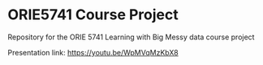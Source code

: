 # ORIE5741 Course Project

Repository for the ORIE 5741 Learning with Big Messy data course project

Presentation link: https://youtu.be/WpMVqMzKbX8